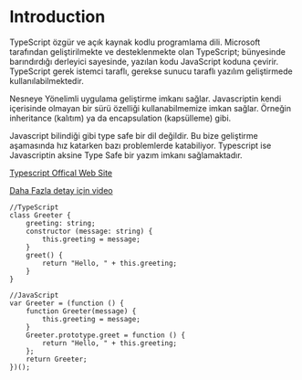 # Introduction

TypeScript özgür ve açık kaynak kodlu programlama dili. Microsoft tarafından geliştirilmekte ve desteklenmekte olan TypeScript; bünyesinde barındırdığı derleyici sayesinde, yazılan kodu JavaScript koduna çevirir. TypeScript gerek istemci taraflı, gerekse sunucu taraflı yazılım geliştirmede kullanılabilmektedir.

Nesneye Yönelimli uygulama geliştirme imkanı sağlar. Javascriptin kendi içerisinde olmayan bir sürü özelliği kullanabilmemize imkan sağlar. Örneğin inheritance (kalıtım) ya da encapsulation (kapsülleme) gibi.

Javascript bilindiği gibi type safe bir dil değildir. Bu bize geliştirme aşamasında hız katarken bazı problemlerde katabiliyor. Typescript ise Javascriptin aksine Type Safe bir yazım imkanı sağlamaktadır.

[Typescript Offical Web Site](https://www.typescriptlang.org/)

[Daha Fazla detay için video](https://channel9.msdn.com/posts/Anders-Hejlsberg-Introducing-TypeScript)

```
//TypeScript
class Greeter {
    greeting: string;
    constructor (message: string) {
        this.greeting = message;
    }
    greet() {
        return "Hello, " + this.greeting;
    }
}  
```

```
//JavaScript
var Greeter = (function () {
    function Greeter(message) {
        this.greeting = message;
    }
    Greeter.prototype.greet = function () {
        return "Hello, " + this.greeting;
    };
    return Greeter;
})();
```

